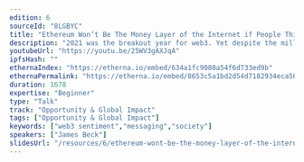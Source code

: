 ```yaml
---
edition: 6
sourceId: "8LGBYC"
title: "Ethereum Won’t Be The Money Layer of the Internet if People Think It’s an Earth-Destroying Scam: Four Ways to Change the Narrative"
description: "2021 was the breakout year for web3. Yet despite the millions of new users, a Morning Consult survey found that while 83% of consumers are aware of crypto, only 26% have a positive opinion. How do we as a community shift the narrative? I will share four ways to communicate web3’s benefits, relying on insight from our survey of 20k people in 15 countries around the world, updates on MetaMask Learn, and the inspiring stories of creativity and entrepreneurship enabled through web3."
youtubeUrl: "https://youtu.be/25WV3gAXJqA"
ipfsHash: ""
ethernaIndex: "https://etherna.io/embed/634a1fc9080a54f6d733ed9b"
ethernaPermalink: "https://etherna.io/embed/8653c5a1bd2d54d7182934eca50897edbf18c1319cd5cb7aa96f747550e1866a"
duration: 1678
expertise: "Beginner"
type: "Talk"
track: "Opportunity & Global Impact"
tags: ["Opportunity & Global Impact"]
keywords: ["web3 sentiment","messaging","society"]
speakers: ["James Beck"]
slidesUrl: "/resources/6/ethereum-wont-be-the-money-layer-of-the-internet-if-people-think-its-an-earth-destroying-scam-four-ways-to-change-the-narrative.pdf"
---
```

